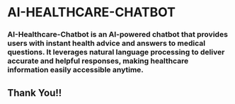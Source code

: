# AI-HEALTHCARE-CHATBOT

### AI-Healthcare-Chatbot is an AI-powered chatbot that provides users with instant health advice and answers to medical questions. It leverages natural language processing to deliver accurate and helpful responses, making healthcare information easily accessible anytime.

## Thank You!!
